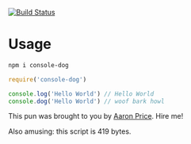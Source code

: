 [![Build Status](https://travis-ci.org/aaron-price/console-dog.svg?branch=master)](https://travis-ci.org/aaron-price/console-dog)

# Usage
```bash
npm i console-dog
```

```javascript
require('console-dog')

console.log('Hello World') // Hello World
console.dog('Hello World') // woof bark howl
```

This pun was brought to you by [Aaron Price](https://github.com/aaron-price). Hire me!

Also amusing: this script is 419 bytes.
